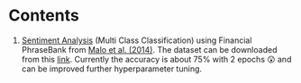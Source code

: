 # Contents

1. [Sentiment Analysis](https://github.com/HSaurabh0919/CTransformers/blob/main/Classification/FinancialSetimentAnalysis.ipynb) (Multi Class Classification) using Financial PhraseBank from [Malo et al. (2014)](https://www.researchgate.net/publication/251231107_Good_Debt_or_Bad_Debt_Detecting_Semantic_Orientations_in_Economic_Texts). The dataset can be downloaded from this [link](https://www.researchgate.net/profile/Pekka_Malo/publication/251231364_FinancialPhraseBank-v10/data/0c96051eee4fb1d56e000000/FinancialPhraseBank-v10.zip?origin=publication_list). Currently the accuracy is about 75% with 2 epochs 😲 and can be improved further hyperparameter tuning.
